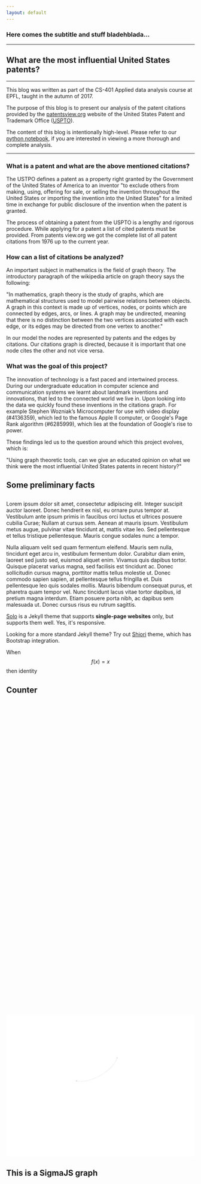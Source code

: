 ```yaml
---
layout: default
---
```


### Here comes the subtitle and stuff bladehblada...

---

## What are the most influential United States patents?

---

This blog was written as part of the CS-401 Applied data analysis course at EPFL,
taught in the autumn of 2017. 

The purpose of this blog is to present our analysis of the patent citations provided by
the [patentsview.org](http://www.patentsview.org) website of the United States Patent
and Trademark Office ([USPTO](https://www.uspto.gov/)). 

The content of this blog is intentionally high-level. Please refer to our
[python notebook](https://nbviewer.jupyter.org/github/qantik/prayingmantissa/blob/master/project/patents.ipynb), if you are interested in viewing a more thorough and complete analysis.

--- 

### What is a patent and what are the above mentioned citations?

The USTPO defines a patent as a property right granted by the Government of
the United States of America to an inventor "to exclude others from making,
using, offering for sale, or selling the invention throughout the United States or
importing the invention into the United States" for a limited time in exchange for
public disclosure of the invention when the patent is granted.

The process of obtaining a patent from the USPTO is a lengthy and rigorous procedure.
While applying for a patent a list of cited patents must be provided. From patents
view.org we got the complete list of all patent citations from 1976 up to the current year.

### How can a list of citations be analyzed?

An important subject in mathematics is the field of graph theory. The introductory
paragraph of the wikipedia article on graph theory says the following: 

"In mathematics, graph theory is the study of graphs, which are mathematical structures 
used to model pairwise relations between objects. A graph in this context is made up
of vertices, nodes, or points which are connected by edges, arcs, or lines. A graph may
be undirected, meaning that there is no distinction between the two vertices associated
with each edge, or its edges may be directed from one vertex to another."

In our model the nodes are represented by patents and the edges by citations. Our
citations graph is directed, because it is important that one node cites the other
and not vice versa.

### What was the goal of this project?

The innovation of technology is a fast paced and intertwined process. During our
undergraduate education in computer science and communication systems we learnt about
landmark inventions and innovations, that led to the connected world we live in. Upon
looking into the data we quickly found these inventions in the citations graph. For example
Stephen Wozniak’s Microcomputer for use with video display (#4136359), which led to the
famous Apple II computer, or Google's Page Rank algorithm (#6285999), which lies at the
foundation of Google's rise to power. 

These findings led us to the question around which this project evolves, which is:

"Using graph theoretic tools, can we give an educated opinion on what we think were
the most influential United States patents in recent history?"

## Some preliminary facts

<h2 id="counter1"></h2>
<h2 id="counter2"></h2>

Lorem ipsum dolor sit amet, consectetur adipiscing elit. Integer suscipit auctor laoreet.
Donec hendrerit ex nisl, eu ornare purus tempor at. Vestibulum ante ipsum primis in
faucibus orci luctus et ultrices posuere cubilia Curae; Nullam at cursus sem. Aenean at
mauris ipsum. Vestibulum metus augue, pulvinar vitae tincidunt at, mattis vitae leo.
Sed pellentesque et tellus tristique pellentesque. Mauris congue sodales nunc a tempor.

Nulla aliquam velit sed quam fermentum eleifend. Mauris sem nulla, tincidunt eget arcu in,
vestibulum fermentum dolor. Curabitur diam enim, laoreet sed justo sed, euismod aliquet
enim. Vivamus quis dapibus tortor. Quisque placerat varius magna, sed facilisis est
tincidunt ac. Donec sollicitudin cursus magna, porttitor mattis tellus molestie ut. Donec
commodo sapien sapien, at pellentesque tellus fringilla et. Duis pellentesque leo quis
sodales mollis. Mauris bibendum consequat purus, et pharetra quam tempor vel. Nunc tincidunt
lacus vitae tortor dapibus, id pretium magna interdum. Etiam posuere porta nibh, ac
dapibus sem malesuada ut. Donec cursus risus eu rutrum sagittis. 

[Solo](http://chibicode.github.io/solo) is a Jekyll theme that supports **single-page websites** only, but supports them well. Yes, it's responsive.

Looking for a more standard Jekyll theme? Try out [Shiori](http://github.com/ellekasai/shiori) theme, which has Bootstrap integration.

When $$f(x) = x$$ then identity

## Counter

<div style="float:left; margin-right: 60px;">
  <svg id="grid" width="550" height="600"></svg>
</div>
<div style="height: 350px; width: 150px; float:left;text-align:center;">
  <div id="counter3" style="position: relative; top:60%; font-size: 400%"></div>
</div>

<img src="static/pagerank_bfs.gif" style="border-style: none" />


## This is a SigmaJS graph

<div id="parent" style="width: 900px; height: 750px;">
  <div id="network-shortestpaths" style="position: absolute; height: 675px; width: 950px"></div>
</div>

<div id="parent" style="width: 900px; height: 500px;">
  <div id="network-sinks" style="position: absolute; height: 650px; width: 950px"></div>
</div>

<div id="wrapper" style="height: 750px; width: 750px;">
  <canvas id="plot-patents-year" width="300px" height="300px"></canvas>
</div>

## The case against time and date

Lorem ipsum dolor sit amet, consectetur adipiscing elit. Integer suscipit auctor laoreet.
Donec hendrerit ex nisl, eu ornare purus tempor at. Vestibulum ante ipsum primis in
faucibus orci luctus et ultrices posuere cubilia Curae; Nullam at cursus sem. Aenean at
mauris ipsum. Vestibulum metus augue, pulvinar vitae tincidunt at, mattis vitae leo.
Sed pellentesque et tellus tristique pellentesque. Mauris congue sodales nunc a tempor.

Nulla aliquam velit sed quam fermentum eleifend. Mauris sem nulla, tincidunt eget arcu in,
vestibulum fermentum dolor. Curabitur diam enim, laoreet sed justo sed, euismod aliquet
enim. Vivamus quis dapibus tortor. Quisque placerat varius magna, sed facilisis est
tincidunt ac. Donec sollicitudin cursus magna, porttitor mattis tellus molestie ut. Donec
commodo sapien sapien, at pellentesque tellus fringilla et. Duis pellentesque leo quis
sodales mollis. Mauris bibendum consequat purus, et pharetra quam tempor vel. Nunc tincidunt
lacus vitae tortor dapibus, id pretium magna interdum. Etiam posuere porta nibh, ac
dapibus sem malesuada ut. Donec cursus risus eu rutrum sagittis. 

Lorem ipsum dolor sit amet, consectetur adipiscing elit. Integer suscipit auctor laoreet.
Donec hendrerit ex nisl, eu ornare purus tempor at. Vestibulum ante ipsum primis in
faucibus orci luctus et ultrices posuere cubilia Curae; Nullam at cursus sem. Aenean at
mauris ipsum. Vestibulum metus augue, pulvinar vitae tincidunt at, mattis vitae leo.
Sed pellentesque et tellus tristique pellentesque. Mauris congue sodales nunc a tempor.

Nulla aliquam velit sed quam fermentum eleifend. Mauris sem nulla, tincidunt eget arcu in,
vestibulum fermentum dolor. Curabitur diam enim, laoreet sed justo sed, euismod aliquet
enim. Vivamus quis dapibus tortor. Quisque placerat varius magna, sed facilisis est
tincidunt ac. Donec sollicitudin cursus magna, porttitor mattis tellus molestie ut. Donec
commodo sapien sapien, at pellentesque tellus fringilla et. Duis pellentesque leo quis
sodales mollis. Mauris bibendum consequat purus, et pharetra quam tempor vel. Nunc tincidunt
lacus vitae tortor dapibus, id pretium magna interdum. Etiam posuere porta nibh, ac
dapibus sem malesuada ut. Donec cursus risus eu rutrum sagittis. 


<div style="overflow:auto;">
  <div style="width: 450px; height: 400px; float:left;">
    <canvas id="plot-patents-months" width="350px" height="300px"></canvas>
  </div>

  <div style="width:450px; height: 400px; float:left;">
    <canvas id="plot-patents-days" width="350px" height="300px"></canvas>
  </div>
</div>

## In-degrees

Lorem ipsum dolor sit amet, consectetur adipiscing elit. Integer suscipit auctor laoreet.
Donec hendrerit ex nisl, eu ornare purus tempor at. Vestibulum ante ipsum primis in
faucibus orci luctus et ultrices posuere cubilia Curae; Nullam at cursus sem. Aenean at
mauris ipsum. Vestibulum metus augue, pulvinar vitae tincidunt at, mattis vitae leo.
Sed pellentesque et tellus tristique pellentesque. Mauris congue sodales nunc a tempor.

Nulla aliquam velit sed quam fermentum eleifend. Mauris sem nulla, tincidunt eget arcu in,
vestibulum fermentum dolor. Curabitur diam enim, laoreet sed justo sed, euismod aliquet
enim. Vivamus quis dapibus tortor. Quisque placerat varius magna, sed facilisis est
tincidunt ac. Donec sollicitudin cursus magna, porttitor mattis tellus molestie ut. Donec
commodo sapien sapien, at pellentesque tellus fringilla et. Duis pellentesque leo quis
sodales mollis. Mauris bibendum consequat purus, et pharetra quam tempor vel. Nunc tincidunt
lacus vitae tortor dapibus, id pretium magna interdum. Etiam posuere porta nibh, ac
dapibus sem malesuada ut. Donec cursus risus eu rutrum sagittis. 

Nulla aliquam velit sed quam fermentum eleifend. Mauris sem nulla, tincidunt eget arcu in,
vestibulum fermentum dolor. Curabitur diam enim, laoreet sed justo sed, euismod aliquet
enim. Vivamus quis dapibus tortor. Quisque placerat varius magna, sed facilisis est
tincidunt ac. Donec sollicitudin cursus magna, porttitor mattis tellus molestie ut. Donec
commodo sapien sapien, at pellentesque tellus fringilla et. Duis pellentesque leo quis
sodales mollis. Mauris bibendum consequat purus, et pharetra quam tempor vel. Nunc tincidunt
lacus vitae tortor dapibus, id pretium magna interdum. Etiam posuere porta nibh, ac
dapibus sem malesuada ut. Donec cursus risus eu rutrum sagittis. 

<div id="wrapper" style="height: 750px; width: 750px;">
  <canvas id="plot-citations-indegree" width="300px" height="300px"></canvas>
</div>


## Don't use `<h1>` tags

Wthin `index.md`, do not use `<h1>` tags - `<h1>` is reserved for the site title.

### Supported Tags

Solo supports lists, `<hr>`s, `<table>`s,

> blockquotes, and...

~~~html
<pre>code blocks with syntax highlighting.</pre>
~~~

## Authors

* Roman Bachmann
* Michael Allemann
* Andrea Caforio
